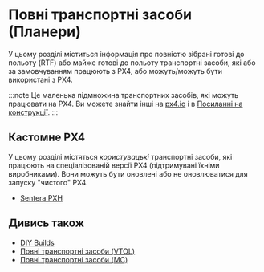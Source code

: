 # Повні транспортні засоби (Планери)

У цьому розділі міститься інформація про повністю зібрані готові до польоту (RTF) або майже готові до польоту транспортні засоби, які або за замовчуванням працюють з PX4, або можуть/можуть бути використані з PX4.

:::note
Це маленька підмножина транспортних засобів, які можуть працювати на PX4.
Ви можете знайти інші на [px4.io](https://px4.io/ecosystem/commercial-systems/) і в [Посиланні на конструкції](../airframes/airframe_reference.md).
:::

## Кастомне PX4

У цьому розділі містяться _користувацькі_ транспортні засоби, які працюють на спеціалізованій версії PX4 (підтримувані їхніми виробниками).
Вони можуть бути оновлені або не оновлюватися для запуску "чистого" PX4.

- [Sentera PXH](https://sentera.com/products/fieldcapture/ag-drones/phx/)

<!--
## Drone Development Kits/Reference Platforms

This section lists drone kits that are intended as platforms for further development.
They may come either fully assembled or in parts.

-->

<!--
## PX4 Preinstalled

This section lists vehicles that are sold fully assembled and ready to fly (RTF), with PX4 installed.

-->

<!--
## PX4 Compatible

This section lists vehicles where you can update the software to run PX4.
-->

## Дивись також

- [DIY Builds](../frames_plane/diy_builds.md)
- [Повні транспортні засоби (VTOL)](../complete_vehicles_vtol/README.md)
- [Повні транспортні засоби (MC)](../complete_vehicles_mc/README.md)
